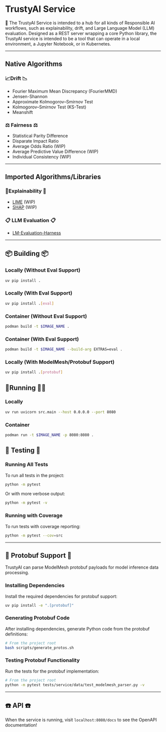 # TrustyAI Service

👋 The TrustyAI Service is intended to a hub for all kinds of Responsible AI workflows, such as
explainability, drift, and Large Language Model (LLM) evaluation. Designed as a REST server wrapping
a core Python library, the TrustyAI service is intended to be a tool that can operate in a local
environment, a Jupyter Notebook, or in Kubernetes.

---
## Native Algorithms
### 📈Drift  📉
- Fourier Maximum Mean Discrepancy (FourierMMD)
- Jensen-Shannon
- Approximate Kolmogorov–Smirnov Test
- Kolmogorov–Smirnov Test (KS-Test)
- Meanshift

### ⚖️ Fairness ⚖️
- Statistical Parity Difference
- Disparate Impact Ratio
- Average Odds Ratio (WIP)
- Average Predictive Value Difference (WIP)
- Individual Consistency (WIP)

---
## Imported Algorithms/Libraries
### 🔬Explainability 🔬
- [LIME](https://github.com/marcotcr/lime) (WIP)
- [SHAP](https://github.com/shap/shap) (WIP)

### 📋 LLM Evaluation  📋
- [LM-Evaluation-Harness](https://github.com/EleutherAI/lm-evaluation-harness/tree/main)

---
## 📦 Building 📦
### Locally (Without Eval Support)
```bash
uv pip install .
````

### Locally (With Eval Support)
```bash
uv pip install .[eval]
````

### Container (Without Eval Support)
```bash
podman build -t $IMAGE_NAME .
````

### Container (With Eval Support)
```bash
podman build -t $IMAGE_NAME --build-arg EXTRAS=eval .
````

### Locally (With ModelMesh/Protobuf Support)
```bash
uv pip install .[protobuf]
````


## 🏃Running 🏃‍♀️
### Locally
```bash
uv run uvicorn src.main --host 0.0.0.0 --port 8080
```

### Container
```bash
podman run -t $IMAGE_NAME -p 8080:8080 .
```

## 🧪 Testing 🧪
### Running All Tests
To run all tests in the project:
```bash
python -m pytest
```

Or with more verbose output:
```bash
python -m pytest -v
```

### Running with Coverage
To run tests with coverage reporting:
```bash
python -m pytest --cov=src
```

---
## 🔄 Protobuf Support 🔄
TrustyAI can parse ModelMesh protobuf payloads for model inference data processing.

### Installing Dependencies
Install the required dependencies for protobuf support:
```bash
uv pip install -e ".[protobuf]"
```

### Generating Protobuf Code
After installing dependencies, generate Python code from the protobuf definitions:

```bash
# From the project root
bash scripts/generate_protos.sh
```

### Testing Protobuf Functionality
Run the tests for the protobuf implementation:

```bash
# From the project root
python -m pytest tests/service/data/test_modelmesh_parser.py -v
```

---
## ☎️ API ☎️
When the service is running, visit `localhost:8080/docs` to see the OpenAPI documentation!
